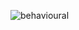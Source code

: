 
![behavioural](https://user-images.githubusercontent.com/94474198/143164208-cfed7796-e3a9-4dcb-8831-2e2ebfa1b79a.jpeg)
